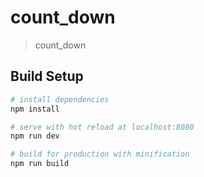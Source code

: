 # count_down

> count_down

## Build Setup

``` bash
# install dependencies
npm install

# serve with hot reload at localhost:8080
npm run dev

# build for production with minification
npm run build
```

